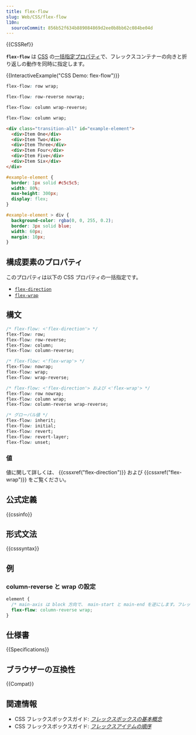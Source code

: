 ```yaml
---
title: flex-flow
slug: Web/CSS/flex-flow
l10n:
  sourceCommit: 856b52f634b889084869d2ee0b8bb62c084be04d
---
```


{{CSSRef}}

**`flex-flow`** は [CSS](/ja/docs/Web/CSS) の[一括指定プロパティ](/ja/docs/Web/CSS/Shorthand_properties)で、フレックスコンテナーの向きと折り返しの動作を同時に指定します。

{{InteractiveExample("CSS Demo: flex-flow")}}

```css interactive-example-choice
flex-flow: row wrap;
```

```css interactive-example-choice
flex-flow: row-reverse nowrap;
```

```css interactive-example-choice
flex-flow: column wrap-reverse;
```

```css interactive-example-choice
flex-flow: column wrap;
```

```html interactive-example
<div class="transition-all" id="example-element">
  <div>Item One</div>
  <div>Item Two</div>
  <div>Item Three</div>
  <div>Item Four</div>
  <div>Item Five</div>
  <div>Item Six</div>
</div>
```

```css interactive-example
#example-element {
  border: 1px solid #c5c5c5;
  width: 80%;
  max-height: 300px;
  display: flex;
}

#example-element > div {
  background-color: rgba(0, 0, 255, 0.2);
  border: 3px solid blue;
  width: 60px;
  margin: 10px;
}
```

## 構成要素のプロパティ

このプロパティは以下の CSS プロパティの一括指定です。

- [`flex-direction`](/ja/docs/Web/CSS/flex-direction)
- [`flex-wrap`](/ja/docs/Web/CSS/flex-wrap)

## 構文

```css
/* flex-flow: <'flex-direction'> */
flex-flow: row;
flex-flow: row-reverse;
flex-flow: column;
flex-flow: column-reverse;

/* flex-flow: <'flex-wrap'> */
flex-flow: nowrap;
flex-flow: wrap;
flex-flow: wrap-reverse;

/* flex-flow: <'flex-direction'> および <'flex-wrap'> */
flex-flow: row nowrap;
flex-flow: column wrap;
flex-flow: column-reverse wrap-reverse;

/* グローバル値 */
flex-flow: inherit;
flex-flow: initial;
flex-flow: revert;
flex-flow: revert-layer;
flex-flow: unset;
```

### 値

値に関して詳しくは、 {{cssxref("flex-direction")}} および {{cssxref("flex-wrap")}} をご覧ください。

## 公式定義

{{cssinfo}}

## 形式文法

{{csssyntax}}

## 例

### column-reverse と wrap の設定

```css
element {
  /* main-axis は block 方向で、 main-start と main-end を逆にします。フレックスアイテムは複数行にレイアウトされます */
  flex-flow: column-reverse wrap;
}
```

## 仕様書

{{Specifications}}

## ブラウザーの互換性

{{Compat}}

## 関連情報

- CSS フレックスボックスガイド: _[フレックスボックスの基本概念](/ja/docs/Web/CSS/CSS_flexible_box_layout/Basic_concepts_of_flexbox)_
- CSS フレックスボックスガイド: _[フレックスアイテムの順序](/ja/docs/Web/CSS/CSS_flexible_box_layout/Ordering_flex_items)_

